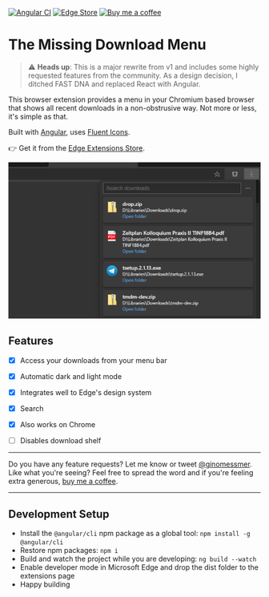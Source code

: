 [![Angular CI](https://github.com/ginomessmer/tmdm/workflows/Angular%20CI/badge.svg)](https://github.com/ginomessmer/tmdm/actions?query=workflow%3A%22Angular+CI%22)
[![Edge Store](https://img.shields.io/badge/Edge%20Store-v1-blue)](https://microsoftedge.microsoft.com/addons/detail/gjjchbkfeokfaifbcokbndccpogfjfpn)
[![Buy me a coffee](https://img.shields.io/badge/buy%20me%20a%20coffee-%E2%98%95-orange)](https://www.buymeacoffee.com/ginomessmer)


# The Missing Download Menu

> ⚠ **Heads up**: This is a major rewrite from v1 and includes some highly requested features from the community. As a design decision, I ditched FAST DNA and replaced React with Angular.

This browser extension provides a menu in your Chromium based browser that shows all recent downloads in a non-obstrusive way. Not more or less, it's simple as that.

Built with [Angular](https://angular.io), uses [Fluent Icons](https://developer.microsoft.com/en-us/fluentui#/styles/web/icons).

👉 Get it from the [Edge Extensions Store](https://microsoftedge.microsoft.com/addons/detail/gjjchbkfeokfaifbcokbndccpogfjfpn).

![Hero Cover](docs/img/hero.png)

## Features
- [x] Access your downloads from your menu bar
- [x] Automatic dark and light mode
- [x] Integrates well to Edge's design system
- [x] Search
- [x] Also works on Chrome
- [ ] Disables download shelf


---

Do you have any feature requests? Let me know or tweet [@ginomessmer](https://twitter.com/ginomessmer).  
Like what you're seeing? Feel free to spread the word and if you're feeling extra generous, [buy me a coffee](https://www.buymeacoffee.com/ginomessmer).

---

## Development Setup
- Install the `@angular/cli` npm package as a global tool: `npm install -g @angular/cli`
- Restore npm packages: `npm i`
- Build and watch the project while you are developing: `ng build --watch`
- Enable developer mode in Microsoft Edge and drop the dist folder to the extensions page
- Happy building
